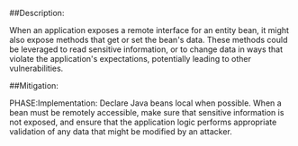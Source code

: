 ##Description:

When an application exposes a remote interface for an entity bean, it might also expose methods that get or set the bean's data. These methods could be leveraged to read sensitive information, or to change data in ways that violate the application's expectations, potentially leading to other vulnerabilities.



##Mitigation:


PHASE:Implementation:
Declare Java beans local when possible. When a bean must be remotely accessible, make sure that sensitive information is not exposed, and ensure that the application logic performs appropriate validation of any data that might be modified by an attacker.

